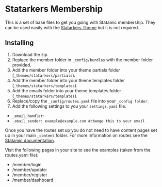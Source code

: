 Statarkers Membership
=====================
This is a set of base files to get you going with Statamic membership. They can be used easily with the [Statarkers Theme](https://github.com/statamicthemes/statarkers-theme) but it is not required.

## Installing
1. Download the zip.
2. Replace the member folder in `_config/bundles` with the member folder provided.
3. Add the member folder into your theme partials folder (`_themes/statarkers/partials`).
4. Add the member folder into your theme templates folder (`_themes/statarkers/templates`).
5. Add the emails folder into your theme templates folder (`_themes/statarkers/templates`).
6. Replace/copy the `_config/routes.yaml` file into your `_config folder`.
7. Add the following settings to you your `settings.yaml` file.
  - `_email_handler:`
  - `_email_sender: example@example.com #change this to your email` 

Once you have the routes set up you do not need to have content pages set up in your main `_content` folder. For more information on routes see the [Statamic documentation](http://statamic.com/learn/advanced-features/routes).

Visit the following pages in your site to see the examples (taken from the routes.yaml file):

- /member/login
- /member/update:
- /member/register
- /member/dashboard
